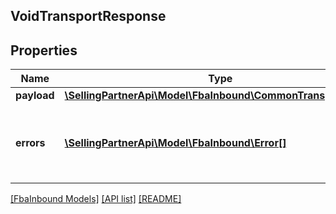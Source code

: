 ## VoidTransportResponse

## Properties

Name | Type | Description | Notes
------------ | ------------- | ------------- | -------------
**payload** | [**\SellingPartnerApi\Model\FbaInbound\CommonTransportResult**](CommonTransportResult.md) |  | [optional]
**errors** | [**\SellingPartnerApi\Model\FbaInbound\Error[]**](Error.md) | A list of error responses returned when a request is unsuccessful. | [optional]

[[FbaInbound Models]](../) [[API list]](../../Api) [[README]](../../../README.md)
